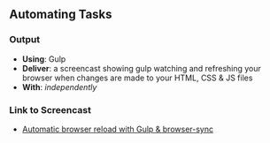 ## Automating Tasks
### Output
- **Using**: Gulp
- **Deliver**: a screencast showing gulp watching and refreshing your browser when changes are made to your HTML, CSS & JS files
- **With**: *independently*

### Link to Screencast
- [Automatic browser reload with Gulp & browser-sync](https://youtu.be/4I8TOid2d3Q)